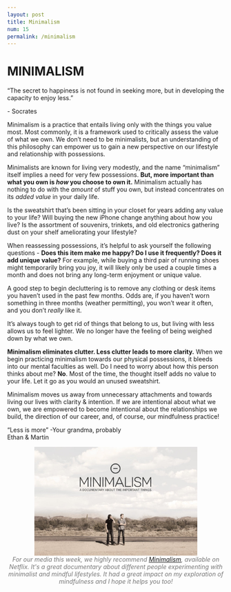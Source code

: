 ```yaml
---
layout: post
title: Minimalism
num: 15
permalink: /minimalism
---
```


# MINIMALISM

<p id="quote">“The secret to happiness is not found in seeking more, but in developing the capacity to enjoy less.”</p>   
<p id="quote-author">- Socrates</p>    

Minimalism is a practice that entails living only with the things you value most. Most commonly, it is a framework used to critically assess the value of what we own. We don’t need to be minimalists, but an understanding of this philosophy can empower us to gain a new perspective on our lifestyle and relationship with possessions.

Minimalists are known for living very modestly, and the name “minimalism” itself implies a need for very few possessions. **But, more important than what you own is *how* you choose to own it.** Minimalism actually has nothing to do with the *amount* of stuff you own, but instead concentrates on its *added value* in your daily life.

Is the sweatshirt that’s been sitting in your closet for years adding any value to your life? Will buying the new iPhone change anything about how you live? Is the assortment of souvenirs, trinkets, and old electronics gathering dust on your shelf ameliorating your lifestyle?

When reassessing possessions, it’s helpful to ask yourself the following questions - **Does this item make me happy? Do I use it frequently? Does it add unique value?** For example, while buying a third pair of running shoes might temporarily bring you joy, it will likely only be used a couple times a month and does not bring any long-term enjoyment or unique value.

A good step to begin decluttering is to remove any clothing or desk items you haven’t used in the past few months. Odds are, if you haven’t worn something in three months (weather permitting), you won’t wear it often, and you don’t *really* like it.

It’s always tough to get rid of things that belong to us, but living with less allows us to feel lighter. We no longer have the feeling of being weighed down by what we own.

**Minimalism eliminates clutter. Less clutter leads to more clarity.** When we begin practicing minimalism towards our physical possessions, it bleeds into our mental faculties as well. Do I need to worry about how this person thinks about me? **No**. Most of the time, the thought itself adds no value to your life. Let it go as you would an unused sweatshirt.

Minimalism moves us away from unnecessary attachments and towards living our lives with clarity & intention. If we are intentional about what we own, we are empowered to become intentional about the relationships we build, the direction of our career, and, of course, our mindfulness practice!

“Less is more” -Your grandma, probably  
Ethan & Martin


<img style="width: 75%; display: block; margin:0 auto" src="/assets/art/minimalism.jpg"/>
<i style="color: #777; display: block; text-align: center;">For our media this week, we highly recommend <a href="https://www.netflix.com/title/80114460">Minimalism</a>, available on Netflix. It's a great documentary about different people experimenting with minimalist and mindful lifestyles. It had a great impact on my exploration of mindfulness and I hope it helps you too!</i>